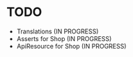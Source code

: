 # TODO

  * Translations (IN PROGRESS)
  * Asserts for Shop (IN PROGRESS)
  * ApiResource for Shop (IN PROGRESS)
